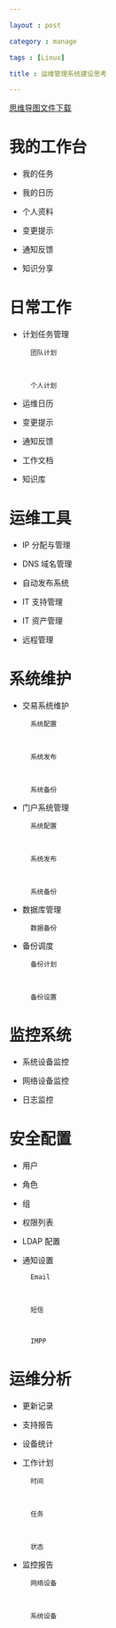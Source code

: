 ---
layout : post
category : manage
tags : [Linux]
title : 运维管理系统建设思考
---
[思维导图文件下载](#)
# 我的工作台

- 我的任务

- 我的日历

- 个人资料

- 变更提示

- 通知反馈

- 知识分享

# 日常工作

- 计划任务管理

        团队计划

        个人计划

- 运维日历

- 变更提示

- 通知反馈

- 工作文档

- 知识库

# 运维工具

- IP 分配与管理

- DNS 域名管理

- 自动发布系统

- IT 支持管理

- IT 资产管理

- 远程管理

# 系统维护

- 交易系统维护

        系统配置

        系统发布

        系统备份

- 门户系统管理

        系统配置

        系统发布

        系统备份

- 数据库管理

        数据备份

- 备份调度

        备份计划

        备份设置

# 监控系统

- 系统设备监控

- 网络设备监控

- 日志监控

# 安全配置

- 用户

- 角色

- 组

- 权限列表

- LDAP 配置

- 通知设置

        Email

        短信

        IMPP

# 运维分析

- 更新记录

- 支持报告

- 设备统计

- 工作计划

        时间

        任务

        状态

- 监控报告

        网络设备

        系统设备